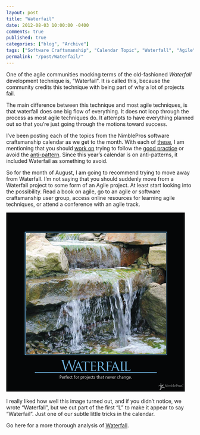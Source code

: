 ```yaml
---
layout: post
title: "Waterfail"
date: 2012-08-03 10:00:00 -0400
comments: true
published: true
categories: ["blog", "Archive"]
tags: ["Software Craftsmanship", "Calendar Topic", "Waterfall", "Agile"]
permalink: "/post/Waterfail/"
---
```

<!-- more -->



<p>One of the agile communities mocking terms of the old-fashioned <em>Waterfall</em> development technique is, “Waterfail”. It is called this, because the community credits this technique with being part of why a lot of projects fail.</p>  <p>The main difference between this technique and most agile techniques, is that waterfall does one big flow of everything. It does not loop through the process as most agile techniques do. It attempts to have everything planned out so that you’re just going through the motions toward success. </p>  <p>I’ve been posting each of the topics from the NimblePros software craftsmanship calendar as we get to the month. With each of <a href="/post/Duct-Tape-Coder.aspx">these</a>, I am mentioning that you should <a href="/post/Boy-Scout-Rule.aspx">work on</a> trying to follow the <a href="/post/Single-Responsibility-Principle.aspx">good practice</a> or avoid the <a href="/post/Feature-Creep.aspx">anti-pattern</a>. Since this year’s calendar is on anti-patterns, it included Waterfail as something to avoid.</p>  <p>So for the month of August, I am going to recommend trying to move away from Waterfall. I’m not saying that you should suddenly move from a Waterfall project to some form of an Agile project. At least start looking into the possibility. Read a book on agile, go to an agile or software craftsmanship user group, access online resources for learning agile techniques, or attend a conference with an agile track.</p>  <p><a href="/images/files/Waterfail.png"><img style="background-image: none; border-bottom: 0px; border-left: 0px; padding-left: 0px; padding-right: 0px; display: inline; border-top: 0px; border-right: 0px; padding-top: 0px" title="Waterfail" border="0" alt="Waterfail" src="/images/files/Waterfail_thumb.png" width="480" height="480" /></a></p>  <p>I really liked how well this image turned out, and if you didn’t notice, we wrote “Waterfall”, but we cut part of the first “L” to make it appear to say “Waterfail”. Just one of our subtle little tricks in the calendar.</p>  <p>Go here for a more thorough analysis of <a href="http://deviq.com/waterfall">Waterfall</a>.</p>
